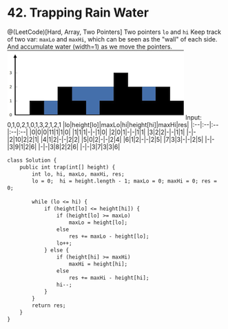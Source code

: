 # 42. Trapping Rain Water
@(LeetCode)[Hard, Array, Two Pointers]
Two pointers `lo` and `hi`
Keep track of two var: `maxLo` and `maxHi`, which can be seen as the "wall" of each side. And accumulate water (width=1) as we move the pointers.
![](./1562749151531.png)
Input: 0,1,0,2,1,0,1,3,2,1,2,1
|lo|height[lo]|maxLo|hi|height[hi]|maxHi|res|
|:--|:--|:--|:--|:--|
|0|0|0|11|1|1|0|
|1|1|1|-|-|1|0|
|2|0|1|-|-|1|1|
|3|2|2|-|-|1|1|
|-|-|2|10|2|2|1|
|4|1|2|-|-|2|2|
|5|0|2|-|-|2|4|
|6|1|2|-|-|2|5|
|7|3|3|-|-|2|5|
|-|-|3|9|1|2|6|
|-|-|3|8|2|2|6|
|-|-|3|7|3|3|6|

```
class Solution {
    public int trap(int[] height) {
        int lo, hi, maxLo, maxHi, res;
        lo = 0;  hi = height.length - 1; maxLo = 0; maxHi = 0; res = 0;

        while (lo <= hi) {
            if (height[lo] <= height[hi]) {
                if (height[lo] >= maxLo)
                    maxLo = height[lo];
                else
                    res += maxLo - height[lo];
                lo++;
            } else {
                if (height[hi] >= maxHi)
                    maxHi = height[hi];
                else
                    res += maxHi - height[hi];
                hi--;
            }
        }
        return res;
    }
}
```